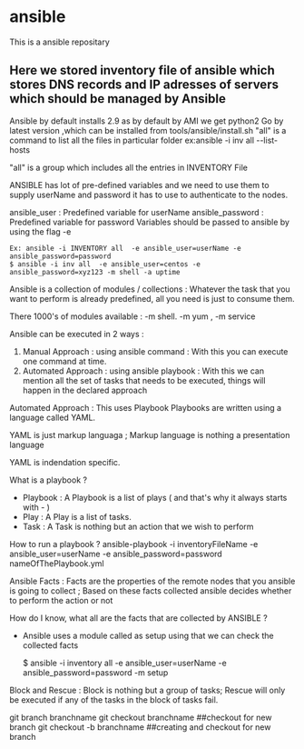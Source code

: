 # ansible
This is a ansible repositary
## Here we stored inventory file of ansible which stores DNS records and IP adresses of servers which should be managed by Ansible
Ansible by default installs 2.9 as by default by AMI we get python2
Go by latest version ,which can be installed from tools/ansible/install.sh
"all" is a command to list all the files in particular folder
ex:ansible -i inv all --list-hosts

"all" is a group which includes all the entries in INVENTORY File

ANSIBLE has lot of pre-defined variables and we need to use them to supply userName and password it has to use to authenticate to the nodes.

ansible_user     : Predefined variable for userName
ansible_password : Predefined variable for password
Variables should be passed to ansible by using the flag -e 
    
    Ex: ansible -i INVENTORY all  -e ansible_user=userName -e ansible_password=password 
    $ ansible -i inv all  -e ansible_user=centos -e ansible_password=xyz123 -m shell -a uptime

Ansible is a collection of modules / collections : Whatever the task that you want to perform is already predefined, all you need is just to consume them.

There 1000's of modules available : -m shell. -m yum , -m service

Ansible can be executed in 2 ways :

1) Manual Approach      : using ansible command  : With this you can execute one command at time.
2) Automated Approach   : using ansible playbook : With this we can mention all the set of tasks that needs to be executed, things will happen in the declared approach 

Automated Approach : This uses Playbook
Playbooks are written using a language called YAML.

YAML is just  markup languaga ; Markup language is nothing a presentation language

YAML is indendation specific.

What is a playbook ?
* Playbook : A Playbook is a list of plays ( and that's why it always starts with - )
* Play     : A Play is a list of tasks.
* Task     : A Task is nothing but an action that we wish to perform

How to run a playbook ?
ansible-playbook -i inventoryFileName -e ansible_user=userName -e ansible_password=password nameOfThePlaybook.yml 

Ansible Facts :
Facts are the properties of the remote nodes that you ansible is going to collect ;  Based on these facts collected ansible decides whether to perform the action or not 

How do I know, what all are the facts that are collected by ANSIBLE ?

* Ansible uses a module called as setup using that we can check the collected facts 

    $ ansible -i inventory all -e ansible_user=userName -e ansible_password=password -m setup 

Block and Rescue :
Block is nothing but a group of tasks; Rescue will only be executed if any of the tasks in the block of tasks fail. 

git branch branchname
git checkout branchname  ##checkout for new branch
git checkout -b branchname  ##creating and checkout for new branch 
